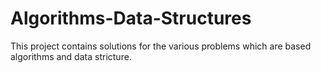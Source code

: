 # Algorithms-Data-Structures
This project contains solutions for the various problems which are based algorithms and data stricture.
